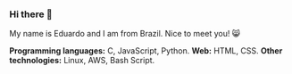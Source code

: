 ### Hi there 👋

My name is Eduardo and I am from Brazil. Nice to meet you! 😸

**Programming languages:** C, JavaScript, Python. 
**Web:** HTML, CSS. 
**Other technologies:** Linux, AWS, Bash Script. 
